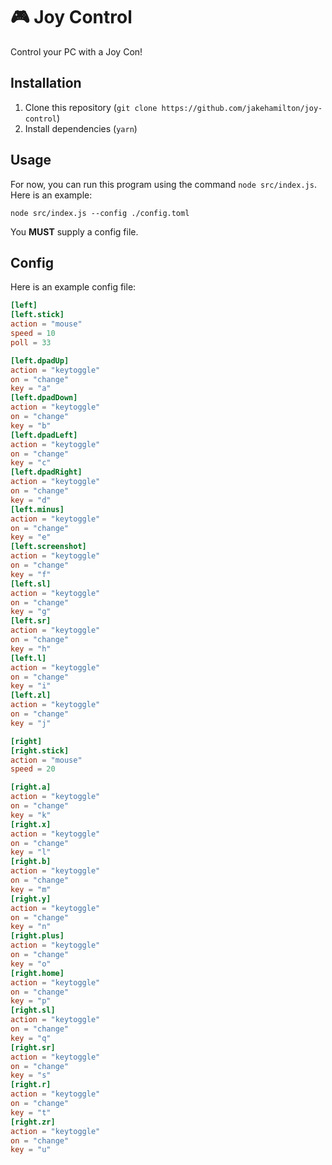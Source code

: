 # 🎮 Joy Control

Control your PC with a Joy Con!

## Installation

1. Clone this repository (`git clone https://github.com/jakehamilton/joy-control`)
2. Install dependencies (`yarn`)

## Usage

For now, you can run this program using the command `node src/index.js`. Here is an
example:

```shell
node src/index.js --config ./config.toml
```

You **MUST** supply a config file.

## Config

Here is an example config file:

```toml
[left]
[left.stick]
action = "mouse"
speed = 10
poll = 33

[left.dpadUp]
action = "keytoggle"
on = "change"
key = "a"
[left.dpadDown]
action = "keytoggle"
on = "change"
key = "b"
[left.dpadLeft]
action = "keytoggle"
on = "change"
key = "c"
[left.dpadRight]
action = "keytoggle"
on = "change"
key = "d"
[left.minus]
action = "keytoggle"
on = "change"
key = "e"
[left.screenshot]
action = "keytoggle"
on = "change"
key = "f"
[left.sl]
action = "keytoggle"
on = "change"
key = "g"
[left.sr]
action = "keytoggle"
on = "change"
key = "h"
[left.l]
action = "keytoggle"
on = "change"
key = "i"
[left.zl]
action = "keytoggle"
on = "change"
key = "j"

[right]
[right.stick]
action = "mouse"
speed = 20

[right.a]
action = "keytoggle"
on = "change"
key = "k"
[right.x]
action = "keytoggle"
on = "change"
key = "l"
[right.b]
action = "keytoggle"
on = "change"
key = "m"
[right.y]
action = "keytoggle"
on = "change"
key = "n"
[right.plus]
action = "keytoggle"
on = "change"
key = "o"
[right.home]
action = "keytoggle"
on = "change"
key = "p"
[right.sl]
action = "keytoggle"
on = "change"
key = "q"
[right.sr]
action = "keytoggle"
on = "change"
key = "s"
[right.r]
action = "keytoggle"
on = "change"
key = "t"
[right.zr]
action = "keytoggle"
on = "change"
key = "u"
```
